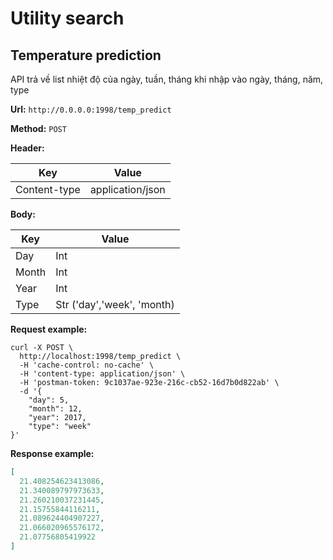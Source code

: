 # Utility search

## Temperature prediction  

API trả về list nhiệt độ của ngày, tuần, tháng  khi nhập vào ngày, tháng, năm, type 

__Url:__ `http://0.0.0.0:1998/temp_predict`

__Method:__ `POST`


__Header:__

Key | Value
--- | ---
Content-type | application/json

__Body:__

Key | Value
--- | ---
Day | Int
Month | Int
Year | Int
Type | Str ('day','week', 'month)

__Request example:__
```
curl -X POST \
  http://localhost:1998/temp_predict \
  -H 'cache-control: no-cache' \
  -H 'content-type: application/json' \
  -H 'postman-token: 9c1037ae-923e-216c-cb52-16d7b0d822ab' \
  -d '{
	"day": 5,
	"month": 12,
	"year": 2017,
	"type": "week"
}'
```

__Response example:__

```json
[
  21.408254623413086, 
  21.340089797973633, 
  21.260210037231445, 
  21.15755844116211, 
  21.089624404907227, 
  21.066020965576172, 
  21.07756805419922
]


```


